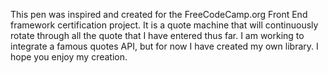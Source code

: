 This pen was inspired and created for the FreeCodeCamp.org Front End framework certification project. It is a quote machine that will continuously rotate through all the quote that I have entered thus far. I am working to integrate a famous quotes API, but for now I have created my own library. I hope you enjoy my creation.
